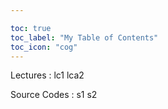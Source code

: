 ```yaml
---

toc: true
toc_label: "My Table of Contents"
toc_icon: "cog"
---
```


Lectures :
lc1
lca2 

Source Codes : 
 s1
 s2 
